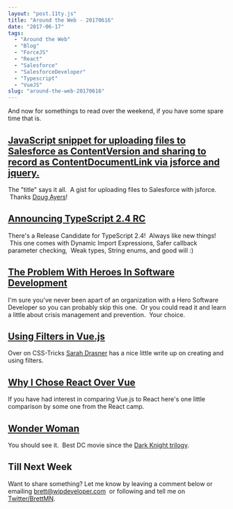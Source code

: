```yaml
---
layout: "post.11ty.js"
title: "Around the Web - 20170616"
date: "2017-06-17"
tags: 
  - "Around the Web"
  - "Blog"
  - "ForceJS"
  - "React"
  - "Salesforce"
  - "SalesforceDeveloper"
  - "Typescript"
  - "VueJS"
slug: "around-the-web-20170616"
---
```


And now for somethings to read over the weekend, if you have some spare time that is.

## [JavaScript snippet for uploading files to Salesforce as ContentVersion and sharing to record as ContentDocumentLink via jsforce and jquery.](https://gist.github.com/DouglasCAyers/9316ac7badf990fbe4c31bd68448a040)

The "title" says it all.  A gist for uploading files to Salesforce with jsforce.  Thanks [Doug Ayers](https://twitter.com/DouglasCAyers)!

## [Announcing TypeScript 2.4 RC](https://blogs.msdn.microsoft.com/typescript/2017/06/12/announcing-typescript-2-4-rc/)

There's a Release Candidate for TypeScript 2.4!  Always like new things!  This one comes with Dynamic Import Expressions, Safer callback parameter checking,  Weak types, String enums, and good will :)

## [The Problem With Heroes In Software Development](https://dev.to/pbeekums/the-problem-with-heroes-in-software-development)

I'm sure you've never been apart of an organization with a Hero Software Developer so you can probably skip this one.  Or you could read it and learn a little about crisis management and prevention.  Your choice.

## [Using Filters in Vue.js](https://css-tricks.com/using-filters-vue-js/)

Over on CSS-Tricks [Sarah Drasner](https://css-tricks.com/author/sdrasner/) has a nice little write up on creating and using filters.

## [Why I Chose React Over Vue](https://medium.com/@CalinLeafshade/why-i-chose-react-over-vue-3dd9a230b507)

If you have had interest in comparing Vue.js to React here's one little comparison by some one from the React camp.

## [Wonder Woman](http://amzn.to/2rFY41D)

You should see it.  Best DC movie since the [Dark Knight trilogy](http://amzn.to/2rpRAEM).

## Till Next Week

Want to share something? Let me know by leaving a comment below or emailing [brett@wipdeveloper.com](mailto:brett@wipdeveloper.com)  or following and tell me on [Twitter/BrettMN](https://twitter.com/BrettMN).
